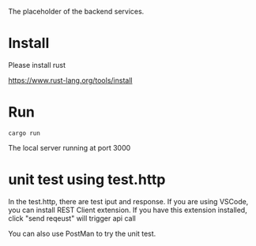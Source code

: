 The placeholder of the backend services.
# Install
Please install rust

https://www.rust-lang.org/tools/install


# Run
```
cargo run
```
The local server running at port 3000

# unit test using test.http

In the test.http, there are test iput and response.
If you are using VSCode, you can install REST Client
 extension. If you have this extension installed, click "send reqeust" will trigger api call

 You can also use PostMan to try the unit test.

 
